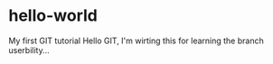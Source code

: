 # hello-world
My first GIT tutorial
Hello GIT, I'm wirting this for learning the branch userbility... 

